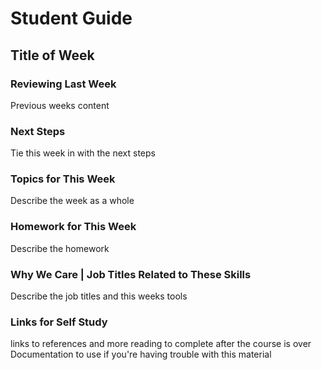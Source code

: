 # Student Guide
## Title of Week

### Reviewing Last Week
Previous weeks content

### Next Steps
Tie this week in with the next steps

### Topics for This Week
Describe the week as a whole

### Homework for This Week
Describe the homework

### Why We Care | Job Titles Related to These Skills
Describe the job titles and this weeks tools

### Links for Self Study
links to references and more reading to complete after the course is over
Documentation to use if you're having trouble with this material

